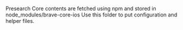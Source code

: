 Presearch Core contents are fetched using npm and stored in node_modules/brave-core-ios
Use this folder to put configuration and helper files.

